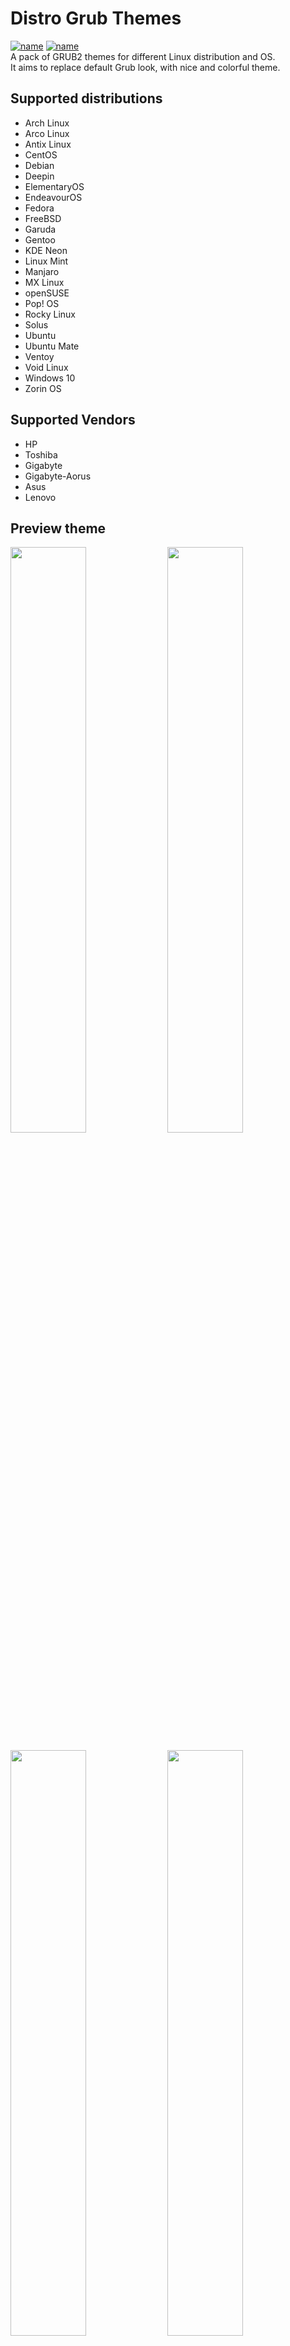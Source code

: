 # Distro Grub Themes
[![name](https://img.shields.io/github/license/AdisonCavani/distro-grub-themes)](https://github.com/AdisonCavani/distro-grub-themes/blob/master/LICENSE)
[![name](https://img.shields.io/github/v/release/AdisonCavani/distro-grub-themes)](https://github.com/AdisonCavani/distro-grub-themes/releases)<br>
A pack of GRUB2 themes for different Linux distribution and OS.<br>
It aims to replace default Grub look, with nice and colorful theme.

## Supported distributions
- Arch Linux
- Arco Linux
- Antix Linux
- CentOS
- Debian
- Deepin
- ElementaryOS
- EndeavourOS
- Fedora
- FreeBSD
- Garuda
- Gentoo
- KDE Neon
- Linux Mint
- Manjaro
- MX Linux
- openSUSE
- Pop! OS
- Rocky Linux
- Solus
- Ubuntu
- Ubuntu Mate
- Ventoy
- Void Linux
- Windows 10
- Zorin OS

## Supported Vendors
- HP
- Toshiba
- Gigabyte
- Gigabyte-Aorus
- Asus
- Lenovo

## Preview theme

<p float="left">
<img src="https://raw.githubusercontent.com/AdisonCavani/grub-theme/master/preview/Arch%20Linux.png" width="49%"/>
<img src="https://raw.githubusercontent.com/AdisonCavani/distro-grub-themes/master/preview/Arco%20Linux.png" width="49%"/>
</p>
<p float="left">
<img src="https://raw.githubusercontent.com/AdisonCavani/distro-grub-themes/master/preview/Artix%20Linux.png" width="49%"/>
<img src="https://raw.githubusercontent.com/AdisonCavani/distro-grub-themes/master/preview/CentOS.png" width="49%"/>
</p>
<p float="left">
<img src="https://raw.githubusercontent.com/AdisonCavani/distro-grub-themes/master/preview/Debian.png" width="49%"/>
<img src="https://raw.githubusercontent.com/AdisonCavani/distro-grub-themes/master/preview/Deepin.png" width="49%"/>
</p>
<p float="left">
<img src="https://raw.githubusercontent.com/AdisonCavani/distro-grub-themes/master/preview/ElementaryOS.png" width="49%"/>
<img src="https://raw.githubusercontent.com/AdisonCavani/distro-grub-themes/master/preview/EndeavourOS.png" width="49%"/>
</p>
<p float="left">
<img src="https://raw.githubusercontent.com/AdisonCavani/distro-grub-themes/master/preview/Fedora.png" width="49%"/>
<img src="https://raw.githubusercontent.com/AdisonCavani/distro-grub-themes/master/preview/FreeBSD.png" width="49%"/>
</p>
<p float="left">
<img src="https://raw.githubusercontent.com/AdisonCavani/distro-grub-themes/master/preview/Garuda.png" width="49%"/>
<img src="https://raw.githubusercontent.com/AdisonCavani/distro-grub-themes/master/preview/Gentoo.png" width="49%"/>
</p>
<p float="left">
<img src="https://raw.githubusercontent.com/AdisonCavani/distro-grub-themes/master/preview/KDEneon.png" width="49%"/>
<img src="https://raw.githubusercontent.com/AdisonCavani/distro-grub-themes/master/preview/Linux%20Mint.png" width="49%"/>
</p>
<p float="left">
<img src="https://raw.githubusercontent.com/AdisonCavani/distro-grub-themes/master/preview/Manjaro.png" width="49%"/>
<img src="https://raw.githubusercontent.com/AdisonCavani/distro-grub-themes/master/preview/MX%20Linux.png" width="49%"/>
</p>
<p float="left">
<img src="https://raw.githubusercontent.com/AdisonCavani/distro-grub-themes/master/preview/openSUSE.png" width="49%"/>
<img src="https://raw.githubusercontent.com/AdisonCavani/distro-grub-themes/master/preview/popOS.png" width="49%"/>
</p>
<p float="left">
<img src="https://raw.githubusercontent.com/AdisonCavani/distro-grub-themes/master/preview/Rocky%20Linux.png" width="49%"/>
<img src="https://raw.githubusercontent.com/AdisonCavani/distro-grub-themes/master/preview/Solus.png" width="49%"/>
</p>
<p float="left">
<img src="https://raw.githubusercontent.com/AdisonCavani/distro-grub-themes/master/preview/Ubuntu.png" width="49%"/>
<img src="https://raw.githubusercontent.com/AdisonCavani/distro-grub-themes/master/preview/UbuntuMate.png" width="49%"/>
</p>
<p float="left">
<img src="https://raw.githubusercontent.com/AdisonCavani/distro-grub-themes/master/preview/Void%20Linux.png" width="49%"/>
<img src="https://raw.githubusercontent.com/AdisonCavani/distro-grub-themes/master/preview/Ventoy.png" width="49%"/>
</p>
<p float="left">
<img src="https://raw.githubusercontent.com/AdisonCavani/distro-grub-themes/master/preview/Windows%2010.png" width="49%"/>
<img src="https://raw.githubusercontent.com/AdisonCavani/distro-grub-themes/master/preview/ZorinOS.png" width="49%"/>
</p>

### Vendor Themes
<p float="left">
<img src="https://raw.githubusercontent.com/AdisonCavani/distro-grub-themes/master/preview/HP.png" width="49%"/>
<img src="https://raw.githubusercontent.com/AdisonCavani/distro-grub-themes/master/preview/Toshiba.png" width="49%"/>
</p>
<p float="left">
<img src="https://raw.githubusercontent.com/AdisonCavani/distro-grub-themes/master/preview/gigabyte.png" width="49%"/>
<img src="https://raw.githubusercontent.com/AdisonCavani/distro-grub-themes/master/preview/aorus.png" width="49%"/>
</p>
<p float="left">
<img src="https://raw.githubusercontent.com/AdisonCavani/distro-grub-themes/master/preview/Asus.png" width="49%"/>
<img src="https://github.com/AdisonCavani/distro-grub-themes/blob/master/preview/Lenovo.png" width="49%"/>
</p>

## Installation via Grub Customizer

In order to clone repository from Github you have to install `git` package <br>
Alternatively you can download zip package - **Code -> Download ZIP**

#### Clone the repository
You can clone repository or go to [release page](https://github.com/AdisonCavani/distro-grub-themes/releases) and download a single theme
```
git clone https://github.com/AdisonCavani/distro-grub-themes.git
```

### Install Grub Customizer

Apt
```
sudo add-apt-repository ppa:danielrichter2007/grub-customizer
sudo apt-get update
sudo apt-get install grub-customizer
```
Pacman
```
sudo pacman -S grub-customizer
```

Dnf
```
sudo dnf install grub-customizer
```

Eopkg
```
sudo eopkg install grub-customizer
```
### Install pre-made theme with Grub Customizer

- Open Grub Customizer
- Go to **Appearance settings** tab
- Select *Custom resolution* and type in your resolution. E.g: 1920x1080
- Press *Add theme* button, go to your directory, where you have cloned repository. In my case `/home/adison/distro-grub-theme`
- Select your theme located in `/themes` directory
- Save changes

### Install custom-made theme with Grub Customizer

- Edit your theme located in `/customize` folder
- With your file manager, inside edited theme directory, select all files and **create archive** with .tar or .tar.xz extension
- Open Grub Customizer
- Go to **Appearance settings** tab
- Enable *Custom resolution* checkbox and select your resolution or type it in manually. E.g: 1920x1080
- Press *Add theme* button, go to your directory, where you have cloned repository. In my case `/home/adison/distro-grub-theme`
- Change view settings from *Archive files* to **All files**
- Select your archive
- Save changes


## Manual Installation

In order to clone repository from Github you have to install `git` package <br>
Alternatively you can download zip package - **Code -> Download ZIP**

#### Clone the repository
You can clone repository or go to [release page](https://github.com/AdisonCavani/distro-grub-themes/releases) and download a single theme
```
git clone https://github.com/AdisonCavani/distro-grub-themes.git
```

#### Create themes directory
```
sudo mkdir /boot/grub/themes
```

#### Edit or use pre-made theme
```
cd distro-grub-themes/customize
```

#### Copy theme
Theme must be unpacked (in folder)
```
sudo cp -r ubuntu/ /boot/grub/themes
```

#### Edit Grub config
You can use your favourite text editor
```
sudo nano /etc/default/grub
```
Uncomment this line and set your resolution:
```
GRUB_GFXMODE=1920x1080
```

At the end of file add theme path:
```
GRUB_THEME="/boot/grub/themes/ubuntu/theme.txt"
```
Replace "ubuntu" with selected theme<br>
Ctrl+O to save, Ctrl+X to exit

#### Update Grub config
You will need to tell Grub to update its configuration to include the new theme.

Ubuntu and Debian-based systems:

```
sudo update-grub
```

Other Linux distro:

```
sudo grub-mkconfig -o /boot/grub/grub.cfg
```

## Install theme in Ventoy
Extract ```Ventoy.tar``` to ```/ventoy/theme``` directory

Locate ```ventoy.json``` file in ```/plugin/ventoy/``` directory and change:
```
"file": "/ventoy/theme/blur/theme.txt",
```
to
```
"file": "/ventoy/theme/Ventoy/theme.txt",
```
For more information head over to [Ventoy website](https://www.ventoy.net/en/plugin_theme.html)

## To-do list
Feature | Status
------------ | -------------
4K & 2K displays support | In the future
Ultrawide display support | In the future
